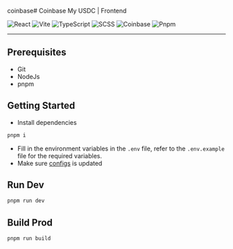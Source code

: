 coinbase# Coinbase My USDC | Frontend

![React](https://img.shields.io/badge/-React-333333?style=for-the-badge&logo=react&logoColor=61dbfb)
![Vite](https://img.shields.io/badge/Vite-B73BFE?style=for-the-badge&logo=vite&logoColor=FFD62E)
![TypeScript](https://img.shields.io/badge/-TypeScript-007ACC?style=for-the-badge&logo=typescript&logoColor=white)
![SCSS](https://img.shields.io/badge/-SCSS-cd6799?style=for-the-badge&logo=SASS&logoColor=white)
![Coinbase](https://img.shields.io/badge/Coinbase-0052FF?style=for-the-badge&logo=Coinbase&logoColor=white)
![Pnpm](https://img.shields.io/badge/pnpm-yellow?style=for-the-badge&logo=pnpm&logoColor=white)

<hr/>

## Prerequisites

- Git
- NodeJs
- pnpm

## Getting Started

- Install dependencies

```sh
pnpm i
```

- Fill in the environment variables in the `.env` file, refer to the `.env.example` file for the required variables.
- Make sure [configs](./src/configs/) is updated

## Run Dev

```sh
pnpm run dev
```

## Build Prod

```sh
pnpm run build
```
